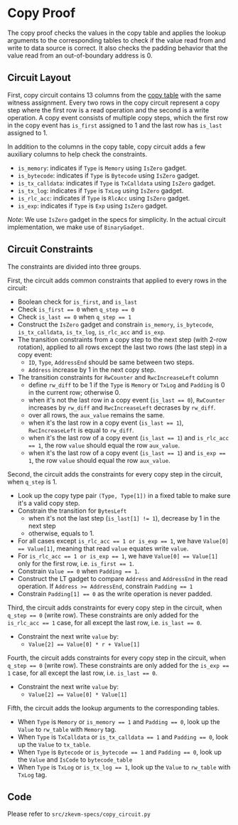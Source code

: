 # Copy Proof

The copy proof checks the values in the copy table and applies the lookup arguments to the corresponding tables to check if the value read from and write to data source is correct.
It also checks the padding behavior that the value read from an out-of-boundary address is 0.

## Circuit Layout

First, copy circuit contains 13 columns from the [copy table](./tables.md#copytable) with the same witness assignment.
Every two rows in the copy circuit represent a copy step where the first row is a read operation and the second is a write operation.
A copy event consists of multiple copy steps, which the first row in the copy event has `is_first` assigned to 1 and the last row has `is_last` assigned to 1.

In addition to the columns in the copy table, copy circuit adds a few auxiliary columns to help check the constraints.

- `is_memory`: indicates if `Type` is `Memory` using `IsZero` gadget.
- `is_bytecode`: indicates if `Type` is `Bytecode` using `IsZero` gadget.
- `is_tx_calldata`: indicates if `Type` is `TxCalldata` using `IsZero` gadget.
- `is_tx_log`: indicates if `Type` is `TxLog` using `IsZero` gadget.
- `is_rlc_acc`: indicates if `Type` is `RlcAcc` using `IsZero` gadget.
- `is_exp`: indicates if `Type` is `Exp` using `IsZero` gadget.

*Note*: We use `IsZero` gadget in the specs for simplicity. In the actual circuit implementation, we make use of `BinaryGadget`.

## Circuit Constraints

The constraints are divided into three groups.

First, the circuit adds common constraints that applied to every rows in the circuit:

- Boolean check for `is_first`, and `is_last`
- Check `is_first == 0` when `q_step == 0`
- Check `is_last == 0` when `q_step == 1`
- Construct the `IsZero` gadget and constrain `is_memory`, `is_bytecode`, `is_tx_calldata`, `is_tx_log`, `is_rlc_acc` and `is_exp`.
- The transition constraints from a copy step to the next step (with 2-row rotation), applied to all rows except the last two rows (the last step) in a copy event:
    - `ID`, `Type`, `AddressEnd` should be same between two steps.
    - `Address` increase by 1 in the next copy step.
- The transition constraints for `RwCounter` and `RwcIncreaseLeft` column
    - define `rw_diff` to be 1 if the `Type` is `Memory` or `TxLog` and `Padding` is 0 in the current row; otherwise 0.
    - when it's not the last row in a copy event (`is_last == 0`), `RwCounter` increases by `rw_diff` and `RwcIncreaseLeft` decrases by `rw_diff`.
    - over all rows, the `aux_value` remains the same.
    - when it's the last row in a copy event (`is_last == 1`), `RwcIncreaseLeft` is equal to `rw_diff`.
    - when it's the last row of a copy event (`is_last == 1`) and `is_rlc_acc == 1`, the row `value` should equal the row `aux_value`.
    - when it's the last row of a copy event (`is_last == 1`) and `is_exp == 1`, the row `value` should equal the row `aux_value`.

Second, the circuit adds the constraints for every copy step in the circuit, when `q_step` is 1.

- Look up the copy type pair `(Type, Type[1])` in a fixed table to make sure it's a valid copy step.
- Constrain the transition for `BytesLeft`
    - when it's not the last step (`is_last[1] != 1`), decrease by 1 in the next step
    - otherwise, equals to 1.
- For all cases except `is_rlc_acc == 1 or is_exp == 1`, we have `Value[0] == Value[1]`, meaning that read `value` equates write `value`.
- For `is_rlc_acc == 1 or is_exp == 1`, we have `Value[0] == Value[1]` only for the first row, i.e. `is_first == 1`.
- Constrain `Value == 0` when `Padding == 1`.
- Construct the LT gadget to compare `Address` and `AddressEnd` in the read operation. If `Address >= AddressEnd`, constrain `Padding == 1`
- Constrain `Padding[1] == 0` as the write operation is never padded.

Third, the circuit adds constraints for every copy step in the circuit, when `q_step == 0` (write row). These constraints are only added for the `is_rlc_acc == 1` case, for all except the last row, i.e. `is_last == 0`.

- Constraint the next write `value` by:
    - `Value[2] == Value[0] * r + Value[1]`

Fourth, the circuit adds constraints for every copy step in the circuit, when `q_step == 0` (write row). These constraints are only added for the `is_exp == 1` case, for all except the last row, i.e. `is_last == 0`.

- Constraint the next write `value` by:
    - `Value[2] == Value[0] * Value[1]`

Fifth, the circuit adds the lookup arguments to the corresponding tables.

- When `Type` is `Memory` or `is_memory == 1` and `Padding == 0`, look up the `Value` to `rw_table` with `Memory` tag.
- When `Type` is `TxCalldata` or `is_tx_calldata == 1` and `Padding == 0`, look up the `Value` to `tx_table`.
- When `Type` is `Bytecode` or `is_bytecode == 1` and `Padding == 0`, look up the `Value` and `IsCode` to `bytecode_table`
- When `Type` is `TxLog` or `is_tx_log == 1`, look up the `Value` to `rw_table` with `TxLog` tag.

## Code

Please refer to `src/zkevm-specs/copy_circuit.py`
